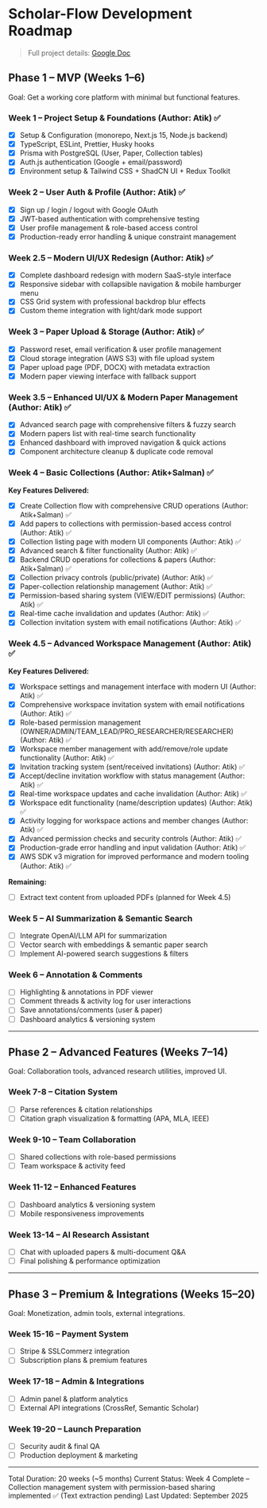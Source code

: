 # Scholar-Flow Development Roadmap

> Full project details: [Google Doc](https://docs.google.com/document/d/10oG-05TTcYJD59hSRSaZbu1y9ygjzwUv26wyUCYi5_w/edit?usp=sharing)

## Phase 1 – MVP (Weeks 1–6)

Goal: Get a working core platform with minimal but functional features.

### Week 1 – Project Setup & Foundations (Author: Atik) ✅

- [x] Setup & Configuration (monorepo, Next.js 15, Node.js backend)
- [x] TypeScript, ESLint, Prettier, Husky hooks
- [x] Prisma with PostgreSQL (User, Paper, Collection tables)
- [x] Auth.js authentication (Google + email/password)
- [x] Environment setup & Tailwind CSS + ShadCN UI + Redux Toolkit

### Week 2 – User Auth & Profile (Author: Atik) ✅

- [x] Sign up / login / logout with Google OAuth
- [x] JWT-based authentication with comprehensive testing
- [x] User profile management & role-based access control
- [x] Production-ready error handling & unique constraint management

### Week 2.5 – Modern UI/UX Redesign (Author: Atik) ✅

- [x] Complete dashboard redesign with modern SaaS-style interface
- [x] Responsive sidebar with collapsible navigation & mobile hamburger menu
- [x] CSS Grid system with professional backdrop blur effects
- [x] Custom theme integration with light/dark mode support

### Week 3 – Paper Upload & Storage (Author: Atik) ✅

- [x] Password reset, email verification & user profile management
- [x] Cloud storage integration (AWS S3) with file upload system
- [x] Paper upload page (PDF, DOCX) with metadata extraction
- [x] Modern paper viewing interface with fallback support

### Week 3.5 – Enhanced UI/UX & Modern Paper Management (Author: Atik) ✅

- [x] Advanced search page with comprehensive filters & fuzzy search
- [x] Modern papers list with real-time search functionality
- [x] Enhanced dashboard with improved navigation & quick actions
- [x] Component architecture cleanup & duplicate code removal

### Week 4 – Basic Collections (Author: Atik+Salman) ✅

**Key Features Delivered:**

- [x] Create Collection flow with comprehensive CRUD operations (Author: Atik+Salman) ✅
- [x] Add papers to collections with permission-based access control (Author: Atik) ✅
- [x] Collection listing page with modern UI components (Author: Atik) ✅
- [x] Advanced search & filter functionality (Author: Atik) ✅
- [x] Backend CRUD operations for collections & papers (Author: Atik+Salman) ✅
- [x] Collection privacy controls (public/private) (Author: Atik) ✅
- [x] Paper-collection relationship management (Author: Atik) ✅
- [x] Permission-based sharing system (VIEW/EDIT permissions) (Author: Atik) ✅
- [x] Real-time cache invalidation and updates (Author: Atik) ✅
- [x] Collection invitation system with email notifications (Author: Atik) ✅

### Week 4.5 – Advanced Workspace Management (Author: Atik) ✅

**Key Features Delivered:**

- [x] Workspace settings and management interface with modern UI (Author: Atik) ✅
- [x] Comprehensive workspace invitation system with email notifications (Author: Atik) ✅
- [x] Role-based permission management (OWNER/ADMIN/TEAM_LEAD/PRO_RESEARCHER/RESEARCHER) (Author: Atik) ✅
- [x] Workspace member management with add/remove/role update functionality (Author: Atik) ✅
- [x] Invitation tracking system (sent/received invitations) (Author: Atik) ✅
- [x] Accept/decline invitation workflow with status management (Author: Atik) ✅
- [x] Real-time workspace updates and cache invalidation (Author: Atik) ✅
- [x] Workspace edit functionality (name/description updates) (Author: Atik) ✅
- [x] Activity logging for workspace actions and member changes (Author: Atik) ✅
- [x] Advanced permission checks and security controls (Author: Atik) ✅
- [x] Production-grade error handling and input validation (Author: Atik) ✅
- [x] AWS SDK v3 migration for improved performance and modern tooling (Author: Atik) ✅

**Remaining:**

- [ ] Extract text content from uploaded PDFs (planned for Week 4.5)

### Week 5 – AI Summarization & Semantic Search

- [ ] Integrate OpenAI/LLM API for summarization
- [ ] Vector search with embeddings & semantic paper search
- [ ] Implement AI-powered search suggestions & filters

### Week 6 – Annotation & Comments

- [ ] Highlighting & annotations in PDF viewer
- [ ] Comment threads & activity log for user interactions
- [ ] Save annotations/comments (user & paper)
- [ ] Dashboard analytics & versioning system

---

## Phase 2 – Advanced Features (Weeks 7–14)

Goal: Collaboration tools, advanced research utilities, improved UI.

### Week 7-8 – Citation System

- [ ] Parse references & citation relationships
- [ ] Citation graph visualization & formatting (APA, MLA, IEEE)

### Week 9-10 – Team Collaboration

- [ ] Shared collections with role-based permissions
- [ ] Team workspace & activity feed

### Week 11-12 – Enhanced Features

- [ ] Dashboard analytics & versioning system
- [ ] Mobile responsiveness improvements

### Week 13-14 – AI Research Assistant

- [ ] Chat with uploaded papers & multi-document Q&A
- [ ] Final polishing & performance optimization

---

## Phase 3 – Premium & Integrations (Weeks 15–20)

Goal: Monetization, admin tools, external integrations.

### Week 15-16 – Payment System

- [ ] Stripe & SSLCommerz integration
- [ ] Subscription plans & premium features

### Week 17-18 – Admin & Integrations

- [ ] Admin panel & platform analytics
- [ ] External API integrations (CrossRef, Semantic Scholar)

### Week 19-20 – Launch Preparation

- [ ] Security audit & final QA
- [ ] Production deployment & marketing

---

Total Duration: 20 weeks (~5 months)
Current Status: Week 4 Complete – Collection management system with permission-based sharing implemented ✅ (Text extraction pending)
Last Updated: September 2025
